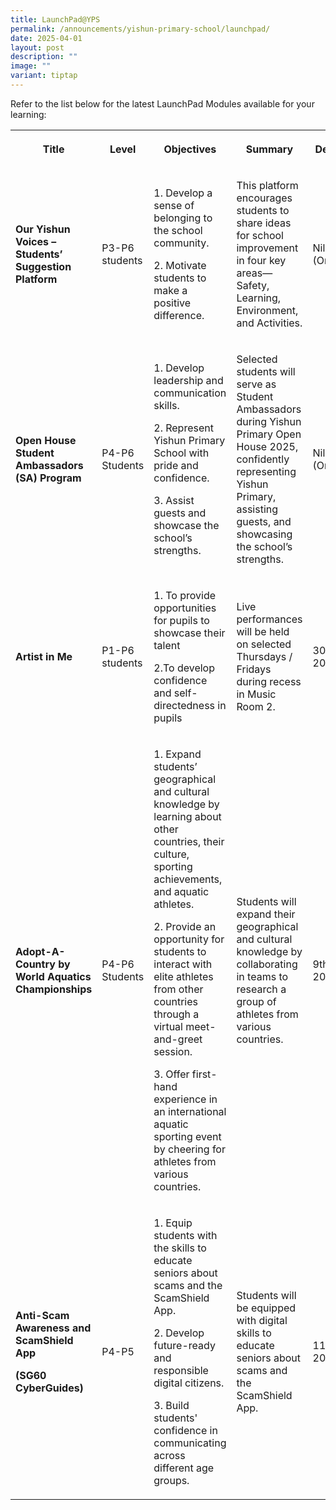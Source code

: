 ```yaml
---
title: LaunchPad@YPS
permalink: /announcements/yishun-primary-school/launchpad/
date: 2025-04-01
layout: post
description: ""
image: ""
variant: tiptap
---
```

<p>Refer to the list below for the latest LaunchPad Modules available for
your learning:</p>
<table style="minWidth: 125px">
<colgroup>
<col>
<col>
<col>
<col>
<col>
</colgroup>
<tbody>
<tr>
<th rowspan="1" colspan="1">
<p>Title</p>
</th>
<th rowspan="1" colspan="1">
<p>Level</p>
</th>
<th rowspan="1" colspan="1">
<p>Objectives</p>
</th>
<th rowspan="1" colspan="1">
<p>Summary</p>
</th>
<th rowspan="1" colspan="1">
<p>Deadline</p>
</th>
</tr>
<tr>
<td rowspan="1" colspan="1">
<p><strong>Our Yishun Voices – Students’ Suggestion Platform</strong>
</p>
</td>
<td rowspan="1" colspan="1">
<p>P3-P6 students</p>
</td>
<td rowspan="1" colspan="1">
<p>1. Develop a sense of belonging to the school community.</p>
<p>2. Motivate students to make a positive difference.</p>
</td>
<td rowspan="1" colspan="1">
<p>This platform encourages students to share ideas for school improvement
in four key areas—Safety, Learning, Environment, and Activities.</p>
</td>
<td rowspan="1" colspan="1">
<p>Nil (Ongoing)</p>
</td>
</tr>
<tr>
<td rowspan="1" colspan="1">
<p><strong>Open House Student Ambassadors (SA) Program</strong>
</p>
</td>
<td rowspan="1" colspan="1">
<p>P4-P6 Students</p>
</td>
<td rowspan="1" colspan="1">
<p>1. Develop leadership and communication skills.</p>
<p>2. Represent Yishun Primary School with pride and confidence.</p>
<p>3. Assist guests and showcase the school’s strengths.</p>
</td>
<td rowspan="1" colspan="1">
<p>Selected students will serve as Student Ambassadors during Yishun Primary
Open House 2025, confidently representing Yishun Primary, assisting guests,
and showcasing the school’s strengths.</p>
</td>
<td rowspan="1" colspan="1">
<p>Nil (Ongoing)</p>
</td>
</tr>
<tr>
<td rowspan="1" colspan="1">
<p><strong>Artist in Me</strong>
</p>
</td>
<td rowspan="1" colspan="1">
<p>P1-P6 students</p>
</td>
<td rowspan="1" colspan="1">
<p>1. To provide opportunities for pupils to showcase their talent</p>
<p>2.To develop confidence and self-directedness in pupils</p>
</td>
<td rowspan="1" colspan="1">
<p>Live performances will be held on selected Thursdays / Fridays during
recess in Music Room 2.</p>
</td>
<td rowspan="1" colspan="1">
<p>30th May 2025</p>
</td>
</tr>
<tr>
<td rowspan="1" colspan="1">
<p><strong>Adopt-A-Country by World Aquatics Championships</strong>
</p>
</td>
<td rowspan="1" colspan="1">
<p>P4-P6 Students</p>
</td>
<td rowspan="1" colspan="1">
<p>1. Expand students’ geographical and cultural knowledge by learning about
other countries, their culture, sporting achievements, and aquatic athletes.</p>
<p>2. Provide an opportunity for students to interact with elite athletes
from other countries through a virtual meet-and-greet session.</p>
<p>3. Offer first-hand experience in an international aquatic sporting event
by cheering for athletes from various countries.</p>
</td>
<td rowspan="1" colspan="1">
<p>Students will expand their geographical and cultural knowledge by collaborating
in teams to research a group of athletes from various countries.</p>
</td>
<td rowspan="1" colspan="1">
<p>9th April 2025</p>
</td>
</tr>
<tr>
<td rowspan="1" colspan="1">
<p><strong>Anti-Scam Awareness and ScamShield App </strong>
</p>
<p><strong>(SG60 CyberGuides)</strong>
</p>
</td>
<td rowspan="1" colspan="1">
<p>P4-P5</p>
</td>
<td rowspan="1" colspan="1">
<p>1. Equip students with the skills to educate seniors about scams and the
ScamShield App.</p>
<p>2. Develop future-ready and responsible digital citizens.</p>
<p>3. Build students' confidence in communicating across different age groups.</p>
</td>
<td rowspan="1" colspan="1">
<p>Students will be equipped with digital skills to educate seniors about
scams and the ScamShield App.</p>
</td>
<td rowspan="1" colspan="1">
<p>11th April 2025</p>
</td>
</tr>
</tbody>
</table>
<p></p>